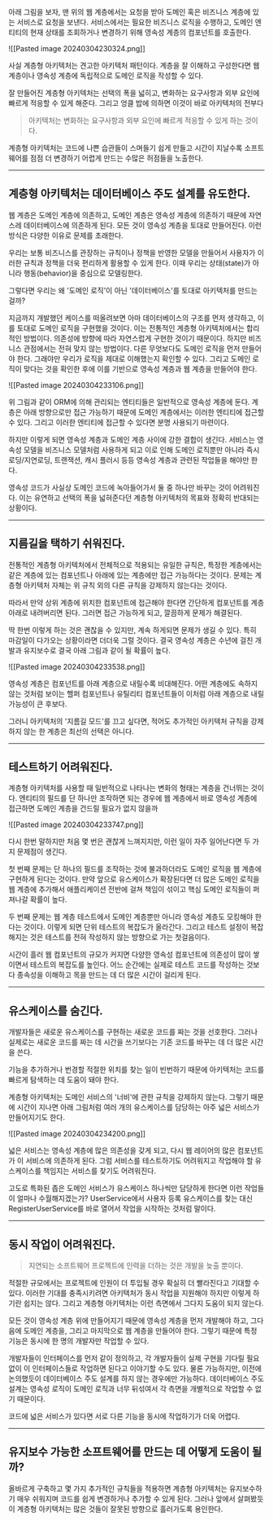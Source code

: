 
아래 그림을 보자, 맨 위의 웹 계층에서는 요청을 받아 도메인 혹은 비즈니스 계층에 있는 서비스로 요청을 보낸다. 서비스에서는 필요한 비즈니스 로직을 수행하고, 도메인 엔티티의 현재 상태를 조회하거나 변경하기 위해 영속성 계층의 컴포넌트를 호출한다.

![[Pasted image 20240304230324.png]]

사실 계층형 아키텍처는 견고한 아키텍처 패턴이다. 계층을 잘 이해하고 구성한다면 웹 계층이나 영속성 계층에 독립적으로 도메인 로직을 작성할 수 있다.

잘 만들어진 계층형 아키텍처는 선택의 폭을 넓히고, 변화하는 요구사항과 외부 요인에 빠르게 적응할 수 있게 해준다. 그리고 엉클 밥에 의하면 이것이 바로 아키텍처의 전부다

> 아키텍처는 변화하는 요구사항과 외부 요인에 빠르게 적응할 수 있게 하는 것이다.

계층형 아키텍처는 코드에 나쁜 습관들이 스며들기 쉽게 만들고 시간이 지날수록 소프트웨어를 점점 더 변경하기 어렵게 만드는 수많은 허점들을 노출한다.

---

## 계층형 아키텍처는 데이터베이스 주도 설계를 유도한다.

웹 계층은 도메인 계층에 의존하고, 도메인 계층은 영속성 계층에 의존하기 때문에 자연스레 데이터베이스에 의존하게 된다. 모든 것이 영속성 계층을 토대로 만들어진다. 이런 방식은 다양한 이유로 문제를 초래한다.

우리는 보통 비즈니스를 관장하는 규칙이나 정책을 반영한 모델을 만들어서 사용자가 이러한 규칙과 정책을 더욱 편리하게 활용할 수 있게 한다. 이때 우리는 상태(state)가 아니라 행동(behavior)을 중심으로 모델링한다.

그렇다면 우리는 왜 '도메인 로직'이 아닌 '데이터베이스'를 토대로 아키텍처를 만드는 걸까?

지금까지 개발했던 케이스를 떠올려보면 아마 데이터베이스의 구조를 먼저 생각하고, 이를 토대로 도메인 로직을 구현했을 것이다. 이는 전통적인 계층형 아키텍처에서는 합리적인 방법이다. 의존성에 방향에 따라 자연스럽게 구현한 것이기 때문이다. 하지만 비즈니스 관점에서는 전혀 맞지 않는 방법이다. 다른 무엇보다도 도메인 로직을 먼저 만들어야 한다. 그래야만 우리가 로직을 제대로 이해했는지 확인할 수 있다. 그리고 도메인 로직이 맞다는 것을 확인한 후에 이를 기반으로 영속성 계층과 웹 계층을 만들어야 한다.

![[Pasted image 20240304233106.png]]

위 그림과 같이 ORM에 의해 관리되는 엔티티들은 일반적으로 영속성 계층에 둔다. 계층은 아래 방향으로만 접근 가능하기 때문에 도메인 계층에서는 이러한 엔티티에 접근할 수 있다. 그리고 이러한 엔티티에 접근할 수 있다면 분명 사용되기 마련이다.

하지만 이렇게 되면 영속성 계층과 도메인 계층 사이에 강한 결합이 생긴다. 서비스는 영속성 모델을 비즈니스 모델처럼 사용하게 되고 이로 인해 도메인 로직뿐만 아니라 즉시로딩/지연로딩, 트랜잭션, 캐시 플러시 등등 영속성 계층과 관련된 작업들을 해야만 한다.

영속성 코드가 사실상 도메인 코드에 녹아들어가서 둘 중 하나만 바꾸는 것이 어려워진다. 이는 유연하고 선택의 폭을 넓혀준다던 계층형 아키텍처의 목표와 정확히 반대되는 상황이다.


---

## 지름길을 택하기 쉬워진다.

전통적인 계층형 아키텍처에서 전체적으로 적용되는 유일한 규칙은, 특정한 계층에서는 같은 계층에 있는 컴포넌트나 아래에 있는 계층에만 접근 가능하다는 것이다. 문제는 계층형 아키텍처 자체는 위 규칙 외의 다른 규칙을 강제하지 않는다는 것이다.

따라서 만약 상위 계층에 위치한 컴포넌트에 접근해야 한다면 간단하게 컴포넌트를 계층 아래로 내려버리면 된다. 그러면 접근 가능하게 되고, 깔끔하게 문제가 해결된다.

딱 한번 이렇게 하는 것은 괜찮을 수 있지만, 계속 하게되면 문제가 생길 수 있다. 특히 마감일이 다가오는 상황이라면 더더욱 그럴 것이다. 결국 영속성 계층은 수년에 걸친 개발과 유지보수로 결국 아래 그림과 같이 될 확률이 높다.

![[Pasted image 20240304233538.png]]

영속성 계층은 컴포넌트를 아래 계층으로 내릴수록 비대해진다. 어떤 계층에도 속하지 않는 것처럼 보이는 핼퍼 컴포넌트나 유틸리티 컴포넌트들이 이처럼 아래 계층으로 내릴 가능성이 큰 후보다.

그러니 아키텍처의 '지름길 모드'를 끄고 싶다면, 적어도 추가적인 아키텍처 규칙을 강제하지 않는 한 계층은 최선의 선택은 아니다.


---

## 테스트하기 어려워진다.

계층형 아키텍처를 사용할 때 일반적으로 나타나는 변화의 형태는 계층을 건너뛰는 것이다. 엔티티의 필드를 단 하나만 조작하면 되는 경우에 웹 계층에서 바로 영속성 계층에 접근하면 도메인 계층을 건드릴 필요가 없지 않을까

![[Pasted image 20240304233747.png]]

다시 한번 말하지만 처음 몇 번은 괜찮게 느껴지지만, 이런 일이 자주 일어난다면 두 가지 문제점이 생긴다.

첫 번째 문제는 단 하나의 필드를 조작하는 것에 불과하더라도 도메인 로직을 웹 계층에 구현하게 된다는 것이다. 만약 앞으로 유스케이스가 확장된다면 더 많은 도메인 로직을 웹 계층에 추가해서 애플리케이션 전반에 걸쳐 책임이 섞이고 핵심 도메인 로직들이 퍼져나갈 확률이 높다.

두 번째 문제는 웹 계층 테스트에서 도메인 계층뿐만 아니라 영속성 계층도 모킹해야 한다는 것이다. 이렇게 되면 단위 테스트의 복잡도가 올라간다. 그리고 테스트 설정이 복잡해지는 것은 테스트를 전혀 작성하지 않는 방향으로 가는 첫걸음이다.

시간이 흘러 웹 컴포넌트의 규모가 커지면 다양한 영속성 컴포넌트에 의존성이 많이 쌓이면서 테스트의 복잡도를 높인다. 어느 순간에는 실제로 테스트 코드를 작성하는 것보다 종속성을 이해하고 목을 만드는 데 더 많은 시간이 걸리게 된다.


---

## 유스케이스를 숨긴다.

개발자들은 새로운 유스케이스를 구현하는 새로운 코드를 짜는 것을 선호한다. 그러나 실제로는 새로운 코드를 짜는 데 시간을 쓰기보다는 기존 코드를 바꾸는 데 더 많은 시간을 쓴다.

기능을 추가하거나 번경할 적절한 위치를 찾는 일이 빈번하기 때문에 아키텍처는 코드를 빠르게 탐색하는 데 도움이 돼야 한다.

계층형 아키텍처는 도메인 서비스의 '너비'에 관한 규칙을 강제하지 않는다. 그렇기 때문에 시간이 지나면 아래 그림처럼 여러 개의 유스케이스를 담당하는 아주 넓은 서비스가 만들어지기도 한다.

![[Pasted image 20240304234200.png]]

넓은 서비스는 영속성 계층에 많은 의존성을 갖게 되고, 다시 웹 레이어의 많은 컴포넌트가 이 서비스에 의존하게 된다. 그럼 서비스를 테스트하기도 어려워지고 작업해야 할 유스케이스를 책임지는 서비스를 찾기도 어려워진다.

고도로 특화된 좁은 도메인 서비스가 유스케이스 하나씩만 담당하게 한다면 이런 작업들이 얼마나 수월해지겠는가? UserService에서 사용자 등록 유스케이스를 찾는 대신 RegisterUserService를 바로 열어서 작업을 시작하는 것처럼 말이다.


---

## 동시 작업이 어려워진다.

> 지연되는 소프트웨어 프로젝트에 인력을 더하는 것은 개발을 늦출 뿐이다.

적절한 규모에서는 프로젝트에 인원이 더 투입될 경우 확실히 더 빨라진다고 기대할 수 있다. 이러한 기대를 충족시키려면 아키텍처가 동시 작업을 지원해야 하지만 이렇게 하기란 쉽지는 않다. 그리고 계층형 아키텍처는 이런 측면에서 그다지 도움이 되지 않는다.

모든 것이 영속성 계층 위에 만들어지기 때문에 영속성 계층을 먼저 개발해야 하고, 그다음에 도메인 계층을, 그리고 마지막으로 웹 계층을 만들어야 한다. 그렇기 때문에 특정 기능은 동시에 한 명의 개발자만 작업할 수 있다.

개발자들이 인터페이스를 먼저 같이 정의하고, 각 개발자들이 실제 구현을 기다릴 필요 없이 이 인터페이스들로 작업하면 된다고 이야기할 수도 있다. 물론 가능하지만, 이전에 논의했듯이 데이터베이스 주도 설계를 하지 않는 경우에만 가능하다. 데이터베이스 주도 설계는 영속성 로직이 도메인 로직과 너무 뒤섞여서 각 측면을 개별적으로 작업할 수 없기 때문이다.

코드에 넓은 서비스가 있다면 서로 다른 기능을 동시에 작업하기가 더욱 어렵다.


---

## 유지보수 가능한 소프트웨어를 만드는 데 어떻게 도움이 될까?

올바르게 구축하고 몇 가지 추가적인 규칙들을 적용하면 계층형 아키텍처는 유지보수하기 매우 쉬워지며 코드를 쉽게 변경하거나 추가할 수 있게 된다. 그러나 앞에서 살펴봤듯이 계층형 아키텍처는 많은 것들이 잘못된 방향으로 흘러가도록 용인한다.